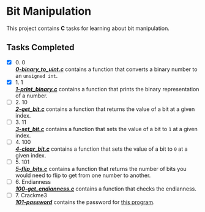 # Bit Manipulation

This project contains __C__ tasks for learning about bit manipulation.

## Tasks Completed

+ [x] 0\. 0<br/>_**[0-binary_to_uint.c](0-binary_to_uint.c)**_ contains a function that converts a binary number to an `unsigned int`.
+ [x] 1\. 1<br/>_**[1-print_binary.c](1-print_binary.c)**_ contains a function that prints the binary representation of a number.
+ [ ] 2\. 10<br/>_**[2-get_bit.c](2-get_bit.c)**_ contains a function that returns the value of a bit at a given index.
+ [ ] 3\. 11<br/>_**[3-set_bit.c](3-set_bit.c)**_ contains a function that  sets the value of a bit to `1` at a given index.
+ [ ] 4\. 100<br/>_**[4-clear_bit.c](4-clear_bit.c)**_ contains a function that sets the value of a bit to `0` at a given index.
+ [ ] 5\. 101<br/>_**[5-flip_bits.c](5-flip_bits.c)**_ contains a function that returns the number of bits you would need to flip to get from one number to another.
+ [ ] 6\. Endianness<br/>_**[100-get_endianness.c](100-get_endianness.c)**_ contains a function that checks the endianness.
+ [ ] 7\. Crackme3<br/>_**[101-password](101-password)**_ contains the password for [this program](crackme3).

